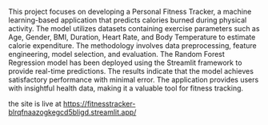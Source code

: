 This project focuses on developing a Personal Fitness Tracker, a machine learning-based application that predicts calories burned during physical activity. The model utilizes datasets containing exercise parameters such as Age, Gender, BMI, Duration, Heart Rate, and Body Temperature to estimate calorie expenditure.
The methodology involves data preprocessing, feature engineering, model selection, and evaluation. The Random Forest Regression model has been deployed using the Streamlit framework to provide real-time predictions.
The results indicate that the model achieves satisfactory performance with minimal error. The application provides users with insightful health data, making it a valuable tool for fitness tracking. 

the site is live at https://fitnesstracker-blrqfnaazogkegcd5bligd.streamlit.app/
